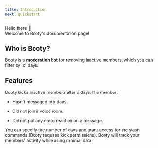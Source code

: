 ```yaml
---
title: Introduction
next: quickstart
---
```


Hello there 👋  
Welcome to Booty's documentation page!


## Who is Booty?

Booty is a **moderation bot** for removing inactive members, which you can filter by 'x' days.


## Features

Booty kicks inactive members after x days. If a member:

-   Hasn't messaged in x days.

-   Did not join a voice room.

-   Did not put any emoji reaction on a message.


You can specify the number of days and grant access for the slash commands (Booty requires kick permissions). Booty will track your members' activity while using minimal data.